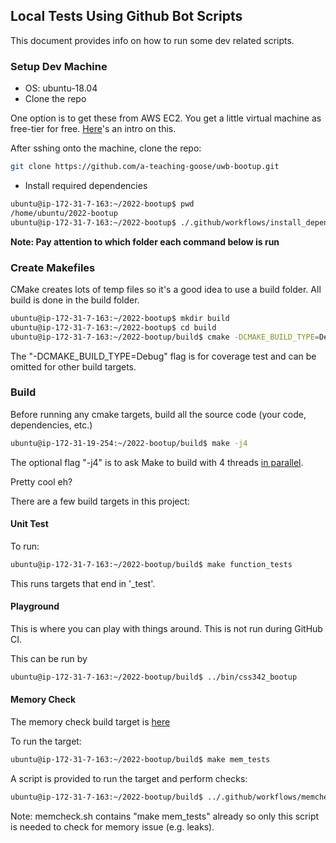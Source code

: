 ## Local Tests Using Github Bot Scripts

This document provides info on how to run some dev related scripts.

### Setup Dev Machine

- OS: ubuntu-18.04
- Clone the repo

One option is to get these from AWS EC2. You get a little virtual machine as free-tier for
free. [Here](https://youtu.be/XzWyudb4N04)'s an intro on this.

After sshing onto the machine, clone the repo:

```bash
git clone https://github.com/a-teaching-goose/uwb-bootup.git 
```

- Install required dependencies

```bash
ubuntu@ip-172-31-7-163:~/2022-bootup$ pwd
/home/ubuntu/2022-bootup
ubuntu@ip-172-31-7-163:~/2022-bootup$ ./.github/workflows/install_dependencies.sh
```

**Note: Pay attention to which folder each command below is run**

### Create Makefiles

CMake creates lots of temp files so it's a good idea to use a build folder. All build is done in the build folder.

```bash
ubuntu@ip-172-31-7-163:~/2022-bootup$ mkdir build
ubuntu@ip-172-31-7-163:~/2022-bootup$ cd build
ubuntu@ip-172-31-7-163:~/2022-bootup/build$ cmake -DCMAKE_BUILD_TYPE=Debug ..
```

The "-DCMAKE_BUILD_TYPE=Debug" flag is for coverage test and can be omitted for other build targets.

### Build

Before running any cmake targets, build all the source code (your code, dependencies, etc.)

```bash
ubuntu@ip-172-31-19-254:~/2022-bootup/build$ make -j4
```

The optional flag "-j4" is to ask Make to build with 4
threads [in parallel](https://www.gnu.org/software/make/manual/html_node/Parallel.html).

Pretty cool eh?

There are a few build targets in this project:

#### Unit Test

To run:

```bash
ubuntu@ip-172-31-7-163:~/2022-bootup/build$ make function_tests
```

This runs targets that end in '_test'.

#### Playground

This is where you can play with things around. This is not run during GitHub CI.

This can be run by

```bash
ubuntu@ip-172-31-7-163:~/2022-bootup/build$ ../bin/css342_bootup
```

#### Memory Check

The memory check build target
is [here](https://github.com/a-teaching-goose/2022-bootup/blob/fd3a94334df27a9e93c5c78f1340222312f87ffb/CMakeLists.txt#L48)

To run the target:

```bash
ubuntu@ip-172-31-7-163:~/2022-bootup/build$ make mem_tests
```

A script is provided to run the target and perform checks:

```bash
ubuntu@ip-172-31-7-163:~/2022-bootup/build$ ../.github/workflows/memcheck.sh
```

Note: memcheck.sh contains "make mem_tests" already so only this script is needed to check for memory issue (e.g.
leaks).
